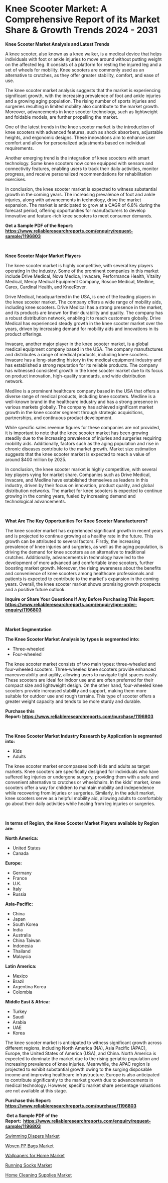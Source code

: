 <p><h1>Knee Scooter Market: A Comprehensive Report of its Market Share & Growth Trends 2024 - 2031</h1></p><p><strong>Knee Scooter Market Analysis and Latest Trends</strong></p>
<p><p>A knee scooter, also known as a knee walker, is a medical device that helps individuals with foot or ankle injuries to move around without putting weight on the affected leg. It consists of a platform for resting the injured leg and a set of wheels for mobility. Knee scooters are commonly used as an alternative to crutches, as they offer greater stability, comfort, and ease of use.</p><p>The knee scooter market analysis suggests that the market is experiencing significant growth, with the increasing prevalence of foot and ankle injuries and a growing aging population. The rising number of sports injuries and surgeries resulting in limited mobility also contribute to the market growth. Moreover, advancements in knee scooter technology, such as lightweight and foldable models, are further propelling the market.</p><p>One of the latest trends in the knee scooter market is the introduction of knee scooters with advanced features, such as shock absorbers, adjustable heights, and ergonomic designs. These innovations aim to enhance user comfort and allow for personalized adjustments based on individual requirements.</p><p>Another emerging trend is the integration of knee scooters with smart technology. Some knee scooters now come equipped with sensors and connectivity features, enabling users to track their daily activities, monitor progress, and receive personalized recommendations for rehabilitation exercises.</p><p>In conclusion, the knee scooter market is expected to witness substantial growth in the coming years. The increasing prevalence of foot and ankle injuries, along with advancements in technology, drive the market expansion. The market is anticipated to grow at a CAGR of 6.8% during the forecast period, offering opportunities for manufacturers to develop innovative and feature-rich knee scooters to meet consumer demands.</p></p>
<p><strong>Get a Sample PDF of the Report:&nbsp; <a href="https://www.reliableresearchreports.com/enquiry/request-sample/1196803">https://www.reliableresearchreports.com/enquiry/request-sample/1196803</a></strong></p>
<p>&nbsp;</p>
<p><strong>Knee Scooter Major Market Players</strong></p>
<p><p>The knee scooter market is highly competitive, with several key players operating in the industry. Some of the prominent companies in this market include Drive Medical, Nova Medica, Invacare, Performance Health, Vitality Medical, Mercy Medical Equipment Company, Roscoe Medical, Medline, Carex, Cardinal Health, and KneeRover.</p><p>Drive Medical, headquartered in the USA, is one of the leading players in the knee scooter market. The company offers a wide range of mobility aids, including knee scooters. Drive Medical has a strong presence in the market, and its products are known for their durability and quality. The company has a robust distribution network, enabling it to reach customers globally. Drive Medical has experienced steady growth in the knee scooter market over the years, driven by increasing demand for mobility aids and innovations in its product offerings.</p><p>Invacare, another major player in the knee scooter market, is a global medical equipment company based in the USA. The company manufactures and distributes a range of medical products, including knee scooters. Invacare has a long-standing history in the medical equipment industry and has established a strong reputation for its reliable products. The company has witnessed consistent growth in the knee scooter market due to its focus on product innovation, high-quality standards, and wide distribution network.</p><p>Medline is a prominent healthcare company based in the USA that offers a diverse range of medical products, including knee scooters. Medline is a well-known brand in the healthcare industry and has a strong presence in various markets globally. The company has achieved significant market growth in the knee scooter segment through strategic acquisitions, partnerships, and continuous product development.</p><p>While specific sales revenue figures for these companies are not provided, it is important to note that the knee scooter market has been growing steadily due to the increasing prevalence of injuries and surgeries requiring mobility aids. Additionally, factors such as the aging population and rise in chronic diseases contribute to the market growth. Market size estimation suggests that the knee scooter market is expected to reach a value of around $400 million by 2025.</p><p>In conclusion, the knee scooter market is highly competitive, with several key players vying for market share. Companies such as Drive Medical, Invacare, and Medline have established themselves as leaders in this industry, driven by their focus on innovation, product quality, and global distribution networks. The market for knee scooters is expected to continue growing in the coming years, fueled by increasing demand and technological advancements.</p></p>
<p>&nbsp;</p>
<p><strong>What Are The Key Opportunities For Knee Scooter Manufacturers?</strong></p>
<p><p>The knee scooter market has experienced significant growth in recent years and is projected to continue growing at a healthy rate in the future. This growth can be attributed to several factors. Firstly, the increasing prevalence of knee injuries and surgeries, as well as the aging population, is driving the demand for knee scooters as an alternative to traditional crutches. Additionally, advancements in technology have led to the development of more advanced and comfortable knee scooters, further boosting market growth. Moreover, the rising awareness about the benefits and convenience of knee scooters among healthcare professionals and patients is expected to contribute to the market's expansion in the coming years. Overall, the knee scooter market shows promising growth prospects and a positive future outlook.</p></p>
<p><strong>Inquire or Share Your Questions If Any Before Purchasing This Report: <a href="https://www.reliableresearchreports.com/enquiry/pre-order-enquiry/1196803">https://www.reliableresearchreports.com/enquiry/pre-order-enquiry/1196803</a></strong></p>
<p>&nbsp;</p>
<p><strong>Market Segmentation</strong></p>
<p><strong>The Knee Scooter Market Analysis by types is segmented into:</strong></p>
<p><ul><li>Three-wheeled</li><li>Four-wheeled</li></ul></p>
<p><p>The knee scooter market consists of two main types: three-wheeled and four-wheeled scooters. Three-wheeled knee scooters provide enhanced maneuverability and agility, allowing users to navigate tight spaces easily. These scooters are ideal for indoor use and are often preferred for their compact size and lightweight design. On the other hand, four-wheeled knee scooters provide increased stability and support, making them more suitable for outdoor use and rough terrains. This type of scooter offers a greater weight capacity and tends to be more sturdy and durable.</p></p>
<p><strong>Purchase this Report:&nbsp;<a href="https://www.reliableresearchreports.com/purchase/1196803">https://www.reliableresearchreports.com/purchase/1196803</a></strong></p>
<p>&nbsp;</p>
<p><strong>The Knee Scooter Market Industry Research by Application is segmented into:</strong></p>
<p><ul><li>Kids</li><li>Adults</li></ul></p>
<p><p>The knee scooter market encompasses both kids and adults as target markets. Knee scooters are specifically designed for individuals who have suffered leg injuries or undergone surgery, providing them with a safe and convenient alternative to crutches or wheelchairs. In the kids' market, knee scooters offer a way for children to maintain mobility and independence while recovering from injuries or surgeries. Similarly, in the adult market, knee scooters serve as a helpful mobility aid, allowing adults to comfortably go about their daily activities while healing from leg injuries or surgeries.</p></p>
<p>&nbsp;</p>
<p><strong>In terms of Region, the Knee Scooter Market Players available by Region are:</strong></p>
<p>
    <p> <strong> North America: </strong>
        <ul>
            <li>United States</li>
            <li>Canada</li>
        </ul>
        </p> 
    <p> <strong> Europe: </strong>
        <ul>
            <li>Germany</li>
            <li>France</li>
            <li>U.K.</li>
            <li>Italy</li>
            <li>Russia</li>
        </ul>
        </p> 
    <p> <strong> Asia-Pacific: </strong>
        <ul>
            <li>China</li>
            <li>Japan</li>
            <li>South Korea</li>
            <li>India</li>
            <li>Australia</li>
            <li>China Taiwan</li>
            <li>Indonesia</li>
            <li>Thailand</li>
            <li>Malaysia</li>
        </ul>
        </p> 
    <p> <strong> Latin America: </strong>
        <ul>
            <li>Mexico</li>
            <li>Brazil</li>
            <li>Argentina Korea</li>
            <li>Colombia</li>
        </ul>
        </p> 
    <p> <strong> Middle East & Africa: </strong>
        <ul>
            <li>Turkey</li>
            <li>Saudi</li>
            <li>Arabia</li>
            <li>UAE</li>
            <li>Korea</li>
        </ul>
    </p>
    </p>
<p><p>The knee scooter market is anticipated to witness significant growth across different regions, including North America (NA), Asia Pacific (APAC), Europe, the United States of America (USA), and China. North America is expected to dominate the market due to the rising geriatric population and increasing prevalence of knee injuries. Meanwhile, the APAC region is projected to exhibit substantial growth owing to the surging disposable income and improving healthcare infrastructure. Europe is also anticipated to contribute significantly to the market growth due to advancements in medical technology. However, specific market share percentage valuations are not available at this stage.</p></p>
<p><strong>Purchase this Report: <a href="https://www.reliableresearchreports.com/purchase/1196803">https://www.reliableresearchreports.com/purchase/1196803</a></strong></p>
<p>&nbsp;<strong>Get a Sample PDF of the Report:&nbsp;&nbsp;<a href="https://www.reliableresearchreports.com/enquiry/request-sample/1196803">https://www.reliableresearchreports.com/enquiry/request-sample/1196803</a></strong></p>
<p><strong></strong></p>
<p><p><a href="https://github.com/Chiragrp23/Market-Research-Report-List-2/blob/main/swimming-diapers-market.md">Swimming Diapers Market</a></p><p><a href="https://github.com/ChiragRP21/Market-Research-Report-List-2/blob/main/woven-pp-bags-market.md">Woven PP Bags Market</a></p><p><a href="https://github.com/YashRP12/Market-Research-Report-List-2/blob/main/wallpapers-for-home-market.md">Wallpapers for Home Market</a></p><p><a href="https://github.com/Chiragrp22/Market-Research-Report-List-2/blob/main/running-socks-market.md">Running Socks Market</a></p><p><a href="https://github.com/Chiragrp24/Market-Research-Report-List-2/blob/main/home-cleaning-supplies-market.md">Home Cleaning Supplies Market</a></p></p>
